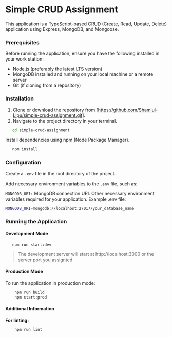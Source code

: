 # Simple CRUD Assignment

This application is a TypeScript-based CRUD (Create, Read, Update, Delete) application using Express, MongoDB, and Mongoose.

### Prerequisites

Before running the application, ensure you have the following installed in your work station:

- Node.js (preferably the latest LTS version)
- MongoDB installed and running on your local machine or a remote server
- Git (if cloning from a repository)

### Installation

1. Clone or download the repository from [https://github.com/Shamiul-Lipu/simple-crud-assignment.git].
2. Navigate to the project directory in your terminal.

```bash
   cd simple-crud-assignment
```

Install dependencies using npm (Node Package Manager).

```bash
   npm install
```

### Configuration

Create a `.env` file in the root directory of the project.

Add necessary environment variables to the `.env` file, such as:

`MONGODB_URI:` MongoDB connection URI.
Other necessary environment variables required for your application.
Example .env file:

```bash
MONGODB_URI=mongodb://localhost:27017/your_database_name
```

### Running the Application

#### Development Mode

```bash
   npm run start:dev
```

> The development server will start at http://localhost:3000 or the server port you assignted

#### Production Mode

To run the application in production mode:

```bash
    npm run build
    npm start:prod
```

#### Additional Information

**For linting:**

```bash
    npm run lint
```
